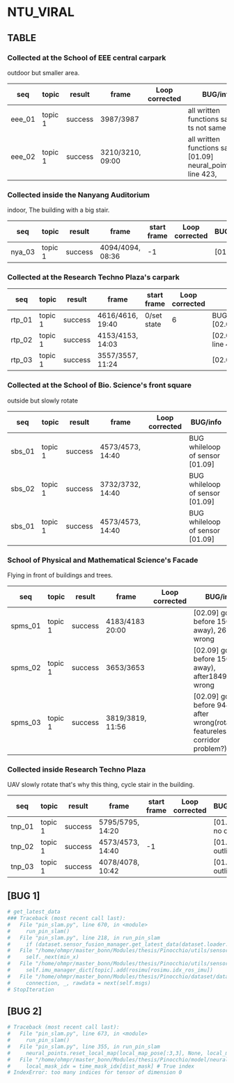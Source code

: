 # NTU_VIRAL

## TABLE

### Collected at the School of EEE central carpark

outdoor but smaller area.

| seq   | topic  | result  |         frame    | Loop corrected |     BUG/info         |
| ---   |  ----  | ------  | ---------------- | -------------- | -------------------- |
|eee_01 | topic 1| success | 3987/3987        |                | all written functions same/ ts not same[BUG] |
|eee_02 | topic 1| success | 3210/3210, 09:00 |                | all written functions same [01.09] neural_points.py", line 423, |

### Collected inside the Nanyang Auditorium

indoor, The building with a big stair.

| seq   | topic  | result  |         frame    |  start frame   | Loop corrected |     BUG/info         |
| ---   |  ----  | ---     | ---------------- | -------------- | -------------- | -------------------- |
|nya_03 | topic 1| success | 4094/4094, 08:36 |        -1      |                |                     [01.09] |

### Collected at the Research Techno Plaza's carpark

| seq   | topic  | result  |       frame      |  start frame   | Loop corrected |     BUG/info         |
| ---   |  ----  | ---     | ---------------- | -------------- | -------------- | -------------------- |
|rtp_01 | topic 1| success | 4616/4616, 19:40 |  0/set state   |              6 |  BUG 2, sometimes? [02.09]|
|rtp_02 | topic 1| success | 4153/4153, 14:03 |                |                |[02.09]neural_points.py", line 423|
|rtp_03 | topic 1| success | 3557/3557, 11:24 |                |                |[02.09]  BUG whileloop|

### Collected at the School of Bio. Science's front square

outside but slowly rotate

| seq   | topic  | result  |         frame    | Loop corrected |     BUG/info         |
| ---   |  ----  | ---     | ---------------- | -------------- | -------------------- |
|sbs_01 | topic 1| success | 4573/4573, 14:40 |                | BUG whileloop of sensor [01.09]|
|sbs_02 | topic 1| success | 3732/3732, 14:40 |                | BUG whileloop of sensor [01.09]|
|sbs_01 | topic 1| success | 4573/4573, 14:40 |                | BUG whileloop of sensor [01.09]|

### School of Physical and Mathematical Science's Facade

Flying in front of buildings and trees.

| seq   | topic  | result  |       frame      |   Loop corrected   |        BUG/info      |
| ---   |  ----  | ---     | ---------------- | ------------------ | -------------------- |
|spms_01| topic 1| success | 4183/4183 20:00  |                    |[02.09] good before 1500(fly away), 2600 wrong|
|spms_02| topic 1| success | 3653/3653        |                    |[02.09] good before 1500(fly away), after1849 wrong|
|spms_03| topic 1| success | 3819/3819, 11:56 |                    |[02.09] good before 944, after wrong(rotation?, featureless corridor problem?)|

### Collected inside Research Techno Plaza

UAV slowly rotate that's why this thing, cycle stair in the building.

| seq   | topic  | result  |         frame    |  start frame   | Loop corrected |     BUG/info         |
| ---   |  ----  | ---     | ---------------- | -------------- | -------------- | -------------------- |
|tnp_01 | topic 1| success | 5795/5795, 14:20 |                |                |[01.09] no out        |
|tnp_02 | topic 1| success | 4573/4573, 14:40 |        -1      |                |[01.09] outlier       |
|tnp_03 | topic 1| success | 4078/4078, 10:42 |                |                |[01.09] outlier       |

## [BUG 1]

```bash
# get_latest_data
### Traceback (most recent call last):
#   File "pin_slam.py", line 670, in <module>
#     run_pin_slam()
#   File "pin_slam.py", line 218, in run_pin_slam
#     if (dataset.sensor_fusion_manager.get_latest_data(dataset.loader.timestamp_head, frame_id) == None):
#   File "/home/ohmpr/master_bonn/Modules/thesis/Pinocchio/utils/sensor_fusion_manager.py", line 92, in get_latest_data
#     self._next(min_x)
#   File "/home/ohmpr/master_bonn/Modules/thesis/Pinocchio/utils/sensor_fusion_manager.py", line 58, in _next
#     self.imu_manager_dict[topic].add(rosimu[rosimu.idx_ros_imu])
#   File "/home/ohmpr/master_bonn/Modules/thesis/Pinocchio/dataset/dataloaders/rosbag_ohm.py", line 204, in __getitem__
#     connection, _, rawdata = next(self.msgs)
# StopIteration
```

## [BUG 2]

```bash
# Traceback (most recent call last):
#   File "pin_slam.py", line 673, in <module>
#     run_pin_slam()
#   File "pin_slam.py", line 355, in run_pin_slam
#     neural_points.reset_local_map(local_map_pose[:3,3], None, local_map_frame_id, False, config.loop_local_map_time_window)
#   File "/home/ohmpr/master_bonn/Modules/thesis/Pinocchio/model/neural_points.py", line 422, in reset_local_map
#     local_mask_idx = time_mask_idx[dist_mask] # True index
# IndexError: too many indices for tensor of dimension 0
```

